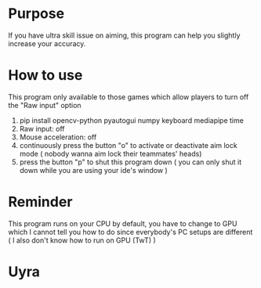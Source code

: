 # Purpose
If you have ultra skill issue on aiming, this program can help you slightly increase your accuracy.
# How to use
This program only available to those games which allow players to turn off the "Raw input" option
1. pip install opencv-python pyautogui numpy keyboard mediapipe time
2. Raw input: off
3. Mouse acceleration: off
4. continuously press the button "o" to activate or deactivate aim lock mode ( nobody wanna aim lock their teammates' heads)
5. press the button "p" to shut this program down ( you can only shut it down while you are using your ide's window )
# Reminder
This program runs on your CPU by default, you have to change to GPU which I cannot tell you how to do since everybody's PC setups are different ( I also don't know how to run on GPU (TwT) )
# Uyra
